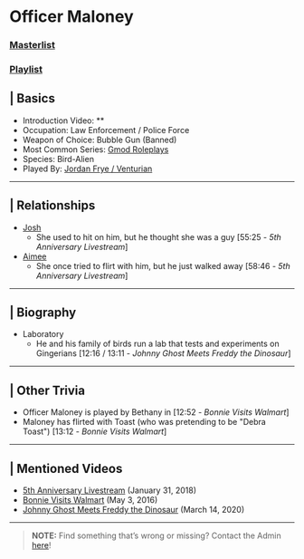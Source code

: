 # Officer Maloney
### [Masterlist]()
### [Playlist](https://www.youtube.com/playlist?list=PLwljWXtmIKiTdo5J3QJUv6AzsBpf6U1gE)

## | Basics
- Introduction Video: **
- Occupation: Law Enforcement / Police Force
- Weapon of Choice: Bubble Gun \(Banned)
- Most Common Series: [Gmod Roleplays](6.Series/Gmod/Roleplays.md)
- Species: Bird-Alien
- Played By: [Jordan Frye / Venturian](3.Siblings/3.1.Jordan-Frye-Venturian.md)

----

## | Relationships
- [Josh](5.Characters/Josh.md)
  - She used to hit on him, but he thought she was a guy \[55:25 - *5th Anniversary Livestream*]
- [Aimee](5.Characters/Aimee.md)
  - She once tried to flirt with him, but he just walked away \[58:46 - *5th Anniversary Livestream*]

----

## | Biography
- Laboratory
  - He and his family of birds run a lab that tests and experiments on Gingerians \[12:16 / 13:11 - *Johnny Ghost Meets Freddy the Dinosaur*]

----

## | Other Trivia
- Officer Maloney is played by Bethany in \[12:52 - *Bonnie Visits Walmart*]
- Maloney has flirted with Toast \(who was pretending to be "Debra Toast") \[13:12 - *Bonnie Visits Walmart*]

----

## | Mentioned Videos
- [5th Anniversary Livestream](https://youtu.be/6AHnicY1Iq4) \(January 31, 2018)
- [Bonnie Visits Walmart](https://youtu.be/CDd5-Sow97g) \(May 3, 2016)
- [Johnny Ghost Meets Freddy the Dinosaur](https://youtu.be/cNcfpGXRgYM) \(March 14, 2020)

----

> **NOTE:** Find something that’s wrong or missing? Contact the Admin [here](../chapter_2.md)!